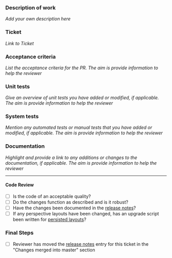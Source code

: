 ### Description of work

*Add your own description here*

### Ticket

*Link to Ticket*

### Acceptance criteria

*List the acceptance criteria for the PR. The aim is provide information to help the reviewer*

### Unit tests

*Give an overview of unit tests you have added or modified, if applicable. The aim is provide information to help the reviewer*

### System tests

*Mention any automated tests or manual tests that you have added or modified, if applicable. The aim is provide information to help the reviewer*

### Documentation
*Highlight and provide a link to any additions or changes to the documentation, if applicable. The aim is provide information to help the reviewer*

---

#### Code Review

- [ ] Is the code of an acceptable quality?
- [ ] Do the changes function as described and is it robust?
- [ ] Have the changes been documented in the [release notes](https://github.com/ISISComputingGroup/IBEX/wiki/ReleaseNotes_Dev)?
- [ ] If any perspective layouts have been changed, has an upgrade script been written for [persisted layouts](https://github.com/ISISComputingGroup/IBEX_developers_manual/wiki/GUI_Layout_persistence)?

### Final Steps
- [ ] Reviewer has moved the [release notes](https://github.com/ISISComputingGroup/IBEX/wiki/ReleaseNotes_Dev) entry for this ticket in the "Changes merged into master" section

